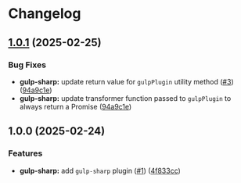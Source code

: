 # Changelog

## [1.0.1](https://github.com/forwardsoftware/gulp-plugins/compare/gulp-sharp-v1.0.0...gulp-sharp-v1.0.1) (2025-02-25)


### Bug Fixes

* **gulp-sharp:** update return value for `gulpPlugin` utility method ([#3](https://github.com/forwardsoftware/gulp-plugins/issues/3)) ([94a9c1e](https://github.com/forwardsoftware/gulp-plugins/commit/94a9c1e84a235caceef59459114bfa99d87be773))
* **gulp-sharp:** update transformer function passed to `gulpPlugin` to always return a Promise ([94a9c1e](https://github.com/forwardsoftware/gulp-plugins/commit/94a9c1e84a235caceef59459114bfa99d87be773))

## 1.0.0 (2025-02-24)


### Features

* **gulp-sharp:** add `gulp-sharp` plugin ([#1](https://github.com/forwardsoftware/gulp-plugins/issues/1)) ([4f833cc](https://github.com/forwardsoftware/gulp-plugins/commit/4f833ccca54ceb2fe03d9d024970291f9c03692a))
